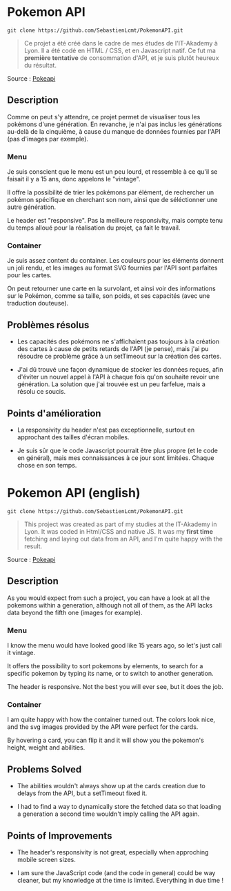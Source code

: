 # Pokemon API

`git clone https://github.com/SebastienLcmt/PokemonAPI.git`

> Ce projet a été créé dans le cadre de mes études de l'IT-Akademy à Lyon. 
> Il a été codé en HTML / CSS, et en Javascript natif.
> Ce fut ma **première tentative** de consommation d'API, et je suis plutôt heureux du résultat.

Source : [Pokeapi](https://pokeapi.co/)


## Description 

Comme on peut s'y attendre, ce projet permet de visualiser tous les pokémons d'une génération. En revanche, je n'ai pas inclus les générations au-delà de la cinquième, à cause du manque de données fournies par l'API (pas d'images par exemple). 

### Menu

Je suis conscient que le menu est un peu lourd, et ressemble à ce qu'il se faisait il y a 15 ans, donc appelons le "vintage". 

Il offre la possibilité de trier les pokémons par élément, de rechercher un pokémon spécifique en cherchant son nom, ainsi que de séléctionner une autre génération.

Le header est "responsive". Pas la meilleure responsivity, mais compte tenu du temps alloué pour la réalisation du projet, ça fait le travail. 

### Container

Je suis assez content du container. Les couleurs pour les éléments donnent un joli rendu, et les images au format SVG fournies par l'API sont parfaites pour les cartes.

On peut retourner une carte en la survolant, et ainsi voir des informations sur le Pokémon, comme sa taille, son poids, et ses capacités (avec une traduction douteuse).


## Problèmes résolus

- Les capacités des pokémons ne s'affichaient pas toujours à la création des cartes à cause de petits retards de l'API (je pense), mais j'ai pu résoudre ce problème grâce à un setTimeout sur la création des cartes. 

- J'ai dû trouvé une façon dynamique de stocker les données reçues, afin d'éviter un nouvel appel à l'API à chaque fois qu'on souhaite revoir une génération. La solution que j'ai trouvée est un peu farfelue, mais a résolu ce soucis. 

## Points d'amélioration

- La responsivity du header n'est pas exceptionnelle, surtout en approchant des tailles d'écran mobiles.

- Je suis sûr que le code Javascript pourrait être plus propre (et le code en général), mais mes connaissances à ce jour sont limitées. Chaque chose en son temps.






# Pokemon API (english)

`git clone https://github.com/SebastienLcmt/PokemonAPI.git`

> This project was created as part of my studies at the IT-Akademy in Lyon. 
> It was coded in Html/CSS and native JS.
> It was my **first time** fetching and laying out data from an API, and I'm quite happy with the result.

Source : [Pokeapi](https://pokeapi.co/)


## Description 

As you would expect from such a project, you can have a look at all the pokemons within a generation, although not all of them, as the API lacks data beyond the fifth one (images for example). 

### Menu

I know the menu would have looked good like 15 years ago, so let's just call it vintage. 

It offers the possibility to sort pokemons by elements, to search for a specific pokemon by typing its name, or to switch to another generation. 

The header is responsive. Not the best you will ever see, but it does the job. 

### Container

I am quite happy with how the container turned out. The colors look nice, and the svg images provided by the API were perfect for the cards. 

By hovering a card, you can flip it and it will show you the pokemon's height, weight and abilities.



## Problems Solved

- The abilities wouldn't always show up at the cards creation due to delays from the API, but a setTimeout fixed it. 

- I had to find a way to dynamically store the fetched data so that loading a generation a second time wouldn't imply calling the API again. 

## Points of Improvements

- The header's responsivity is not great, especially when approching mobile screen sizes.

- I am sure the JavaScript code (and the code in general) could be way cleaner, but my knowledge at the time is limited. Everything in due time !



